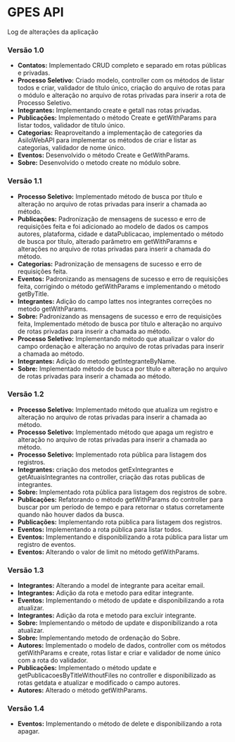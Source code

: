 # GPES API

Log de alterações da aplicação

### Versão 1.0
* **Contatos:** Implementado CRUD completo e separado em rotas públicas e privadas.
* **Processo Seletivo:** Criado modelo, controller com os métodos de listar todos e criar, validador de título único, criação do arquivo de rotas para o módulo e alteração no arquivo de rotas privadas para inserir a rota de Processo Seletivo.
* **Integrantes:** Implementando create e getall nas rotas privadas.
* **Publicações:** Implementado o método Create e getWithParams para listar todos, validador de título único.
* **Categorias:** Reaproveitando a implementação de categories da AsiloWebAPI para implementar os métodos de criar e listar as categorias, validador de nome único.
* **Eventos:** Desenvolvido o método Create e GetWithParams.
* **Sobre:** Desenvolvido o metodo create no módulo sobre.

### Versão 1.1
* **Processo Seletivo:** Implementado método de busca por título e alteração no arquivo de rotas privadas para inserir a chamada ao método.
* **Publicações:** Padronização de mensagens de sucesso e erro de requisições feita e foi adicionado ao modelo de dados os campos autores, plataforma, cidade e dataPublicacao, implementado o método de busca por título, alterado parâmetro em getWithParamns e alterações no arquivo de rotas privadas para inserir a chamada do método.
* **Categorias:** Padronização de mensagens de sucesso e erro de requisições feita.
* **Eventos:** Padronizando as mensagens de sucesso e erro de requisições feita, corrigindo o método getWithParams e implementando o método getByTitle.
* **Integrantes:** Adição do campo lattes nos integrantes correções no metodo getWithParams.
* **Sobre:** Padronizando as mensagens de sucesso e erro de requisições feita, Implementado método de busca por título e alteração no arquivo de rotas privadas para inserir a chamada ao método.
* **Processo Seletivo:** Implementando método que atualizar o valor do campo ordenação e alteração no arquivo de rotas privadas para inserir a chamada ao método.
* **Integrantes:** Adição do metodo getIntegranteByName.
* **Sobre:** Implementado método de busca por título e alteração no arquivo de rotas privadas para inserir a chamada ao método.

### Versão 1.2
* **Processo Seletivo:** Implementado método que atualiza um registro e alteração no arquivo de rotas privadas para inserir a chamada ao método.
* **Processo Seletivo:** Implementado método que apaga um registro e alteração no arquivo de rotas privadas para inserir a chamada ao método.
* **Processo Seletivo:** Implementado rota pública para listagem dos registros.
* **Integrantes:** criação dos metodos getExIntegrantes e getAtuaisIntegrantes na controller, criação das rotas publicas de integrantes.
* **Sobre:** Implementado rota pública para listagem dos registros de sobre.
* **Publicações:** Refatorando o método getWithParams do controller para buscar por um período de tempo e para retornar o status corretamente quando não houver dados da busca.
* **Publicações:** Implementando rota pública para listagem dos registros.
* **Eventos:** Implementando a rota pública para listar todos.
* **Eventos:** Implementando e disponibilizando a rota pública para listar um registro de eventos.
* **Eventos:** Alterando o valor de limit no método getWithParams.

### Versão 1.3
* **Integrantes:** Alterando a model de integrante para aceitar email.
* **Integrantes:** Adição da rota e metodo para editar integrante.
* **Eventos:** Implementando o método de update e disponibilizando a rota atualizar.
* **Integrantes:** Adição da rota e metodo para excluir integrante.
* **Sobre:** Implementando o método de update e disponibilizando a rota atualizar.
* **Sobre:** Implementando metodo de ordenação do Sobre.
* **Autores:** Implementado o modelo de dados, controller com os métodos getWithParams e create, rotas listar e criar e validador de nome único com a rota do validador.
* **Publicações:** Implementado o método update e getPublicacoesByTitleWithoutFiles no controller e disponibilizado as rotas getdata e atualizar e modificado o campo autores.
* **Autores:** Alterado o método getWithParams.

### Versão 1.4
* **Eventos:** Implementando o método de delete e disponibilizando a rota apagar.